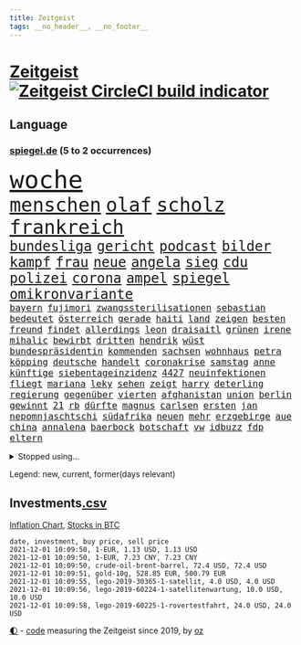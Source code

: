 ```yaml
---
title: Zeitgeist
tags: __no_header__, __no_footer__
---
```


# [Zeitgeist](https://oliz.io/zeitgeist/) [![Zeitgeist CircleCI build indicator](https://circleci.com/gh/ooz/zeitgeist.svg?style=shield)](https://circleci.com/gh/ooz/zeitgeist)

## Language

<h3><a href="https://www.spiegel.de" target="_blank">spiegel.de</a> (5 to 2 occurrences)</h3>
<p style="font-family:monospace">
<span style="font-size:32pt"><a href="news_links.html#woche" class="current">woche</a></span>
<br>
<span style="font-size:25pt"><a href="news_links.html#menschen" class="current">menschen</a></span>
<span style="font-size:25pt"><a href="news_links.html#olaf" class="current">olaf</a></span>
<span style="font-size:25pt"><a href="news_links.html#scholz" class="current">scholz</a></span>
<span style="font-size:25pt"><a href="news_links.html#frankreich" class="current">frankreich</a></span>
<br>
<span style="font-size:18pt"><a href="news_links.html#bundesliga" class="current">bundesliga</a></span>
<span style="font-size:18pt"><a href="news_links.html#gericht" class="current">gericht</a></span>
<span style="font-size:18pt"><a href="news_links.html#podcast" class="current">podcast</a></span>
<span style="font-size:18pt"><a href="news_links.html#bilder" class="current">bilder</a></span>
<span style="font-size:18pt"><a href="news_links.html#kampf" class="current">kampf</a></span>
<span style="font-size:18pt"><a href="news_links.html#frau" class="current">frau</a></span>
<span style="font-size:18pt"><a href="news_links.html#neue" class="current">neue</a></span>
<span style="font-size:18pt"><a href="news_links.html#angela" class="current">angela</a></span>
<span style="font-size:18pt"><a href="news_links.html#sieg" class="current">sieg</a></span>
<span style="font-size:18pt"><a href="news_links.html#cdu" class="current">cdu</a></span>
<span style="font-size:18pt"><a href="news_links.html#polizei" class="current">polizei</a></span>
<span style="font-size:18pt"><a href="news_links.html#corona" class="current">corona</a></span>
<span style="font-size:18pt"><a href="news_links.html#ampel" class="current">ampel</a></span>
<span style="font-size:18pt"><a href="news_links.html#spiegel" class="current">spiegel</a></span>
<span style="font-size:18pt"><a href="news_links.html#omikronvariante" class="new">omikronvariante</a></span>
<br>
<span style="font-size:12pt"><a href="news_links.html#bayern" class="current">bayern</a></span>
<span style="font-size:12pt"><a href="news_links.html#fujimori" class="new">fujimori</a></span>
<span style="font-size:12pt"><a href="news_links.html#zwangssterilisationen" class="new">zwangssterilisationen</a></span>
<span style="font-size:12pt"><a href="news_links.html#sebastian" class="current">sebastian</a></span>
<span style="font-size:12pt"><a href="news_links.html#bedeutet" class="current">bedeutet</a></span>
<span style="font-size:12pt"><a href="news_links.html#österreich" class="current">österreich</a></span>
<span style="font-size:12pt"><a href="news_links.html#gerade" class="current">gerade</a></span>
<span style="font-size:12pt"><a href="news_links.html#haiti" class="current">haiti</a></span>
<span style="font-size:12pt"><a href="news_links.html#land" class="current">land</a></span>
<span style="font-size:12pt"><a href="news_links.html#zeigen" class="current">zeigen</a></span>
<span style="font-size:12pt"><a href="news_links.html#besten" class="current">besten</a></span>
<span style="font-size:12pt"><a href="news_links.html#freund" class="current">freund</a></span>
<span style="font-size:12pt"><a href="news_links.html#findet" class="current">findet</a></span>
<span style="font-size:12pt"><a href="news_links.html#allerdings" class="current">allerdings</a></span>
<span style="font-size:12pt"><a href="news_links.html#leon" class="current">leon</a></span>
<span style="font-size:12pt"><a href="news_links.html#draisaitl" class="new">draisaitl</a></span>
<span style="font-size:12pt"><a href="news_links.html#grünen" class="current">grünen</a></span>
<span style="font-size:12pt"><a href="news_links.html#irene" class="new">irene</a></span>
<span style="font-size:12pt"><a href="news_links.html#mihalic" class="new">mihalic</a></span>
<span style="font-size:12pt"><a href="news_links.html#bewirbt" class="current">bewirbt</a></span>
<span style="font-size:12pt"><a href="news_links.html#dritten" class="current">dritten</a></span>
<span style="font-size:12pt"><a href="news_links.html#hendrik" class="current">hendrik</a></span>
<span style="font-size:12pt"><a href="news_links.html#wüst" class="current">wüst</a></span>
<span style="font-size:12pt"><a href="news_links.html#bundespräsidentin" class="new">bundespräsidentin</a></span>
<span style="font-size:12pt"><a href="news_links.html#kommenden" class="current">kommenden</a></span>
<span style="font-size:12pt"><a href="news_links.html#sachsen" class="current">sachsen</a></span>
<span style="font-size:12pt"><a href="news_links.html#wohnhaus" class="current">wohnhaus</a></span>
<span style="font-size:12pt"><a href="news_links.html#petra" class="current">petra</a></span>
<span style="font-size:12pt"><a href="news_links.html#köpping" class="new">köpping</a></span>
<span style="font-size:12pt"><a href="news_links.html#deutsche" class="current">deutsche</a></span>
<span style="font-size:12pt"><a href="news_links.html#handelt" class="current">handelt</a></span>
<span style="font-size:12pt"><a href="news_links.html#coronakrise" class="current">coronakrise</a></span>
<span style="font-size:12pt"><a href="news_links.html#samstag" class="current">samstag</a></span>
<span style="font-size:12pt"><a href="news_links.html#anne" class="current">anne</a></span>
<span style="font-size:12pt"><a href="news_links.html#künftige" class="current">künftige</a></span>
<span style="font-size:12pt"><a href="news_links.html#siebentageinzidenz" class="current">siebentageinzidenz</a></span>
<span style="font-size:12pt"><a href="news_links.html#4427" class="new">4427</a></span>
<span style="font-size:12pt"><a href="news_links.html#neuinfektionen" class="current">neuinfektionen</a></span>
<span style="font-size:12pt"><a href="news_links.html#fliegt" class="current">fliegt</a></span>
<span style="font-size:12pt"><a href="news_links.html#mariana" class="new">mariana</a></span>
<span style="font-size:12pt"><a href="news_links.html#leky" class="new">leky</a></span>
<span style="font-size:12pt"><a href="news_links.html#sehen" class="current">sehen</a></span>
<span style="font-size:12pt"><a href="news_links.html#zeigt" class="current">zeigt</a></span>
<span style="font-size:12pt"><a href="news_links.html#harry" class="current">harry</a></span>
<span style="font-size:12pt"><a href="news_links.html#deterling" class="new">deterling</a></span>
<span style="font-size:12pt"><a href="news_links.html#regierung" class="current">regierung</a></span>
<span style="font-size:12pt"><a href="news_links.html#gegenüber" class="current">gegenüber</a></span>
<span style="font-size:12pt"><a href="news_links.html#vierten" class="current">vierten</a></span>
<span style="font-size:12pt"><a href="news_links.html#afghanistan" class="current">afghanistan</a></span>
<span style="font-size:12pt"><a href="news_links.html#union" class="current">union</a></span>
<span style="font-size:12pt"><a href="news_links.html#berlin" class="current">berlin</a></span>
<span style="font-size:12pt"><a href="news_links.html#gewinnt" class="current">gewinnt</a></span>
<span style="font-size:12pt"><a href="news_links.html#21" class="current">21</a></span>
<span style="font-size:12pt"><a href="news_links.html#rb" class="current">rb</a></span>
<span style="font-size:12pt"><a href="news_links.html#dürfte" class="current">dürfte</a></span>
<span style="font-size:12pt"><a href="news_links.html#magnus" class="current">magnus</a></span>
<span style="font-size:12pt"><a href="news_links.html#carlsen" class="current">carlsen</a></span>
<span style="font-size:12pt"><a href="news_links.html#ersten" class="current">ersten</a></span>
<span style="font-size:12pt"><a href="news_links.html#jan" class="current">jan</a></span>
<span style="font-size:12pt"><a href="news_links.html#nepomnjaschtschi" class="new">nepomnjaschtschi</a></span>
<span style="font-size:12pt"><a href="news_links.html#südafrika" class="current">südafrika</a></span>
<span style="font-size:12pt"><a href="news_links.html#neuen" class="current">neuen</a></span>
<span style="font-size:12pt"><a href="news_links.html#mehr" class="current">mehr</a></span>
<span style="font-size:12pt"><a href="news_links.html#erzgebirge" class="current">erzgebirge</a></span>
<span style="font-size:12pt"><a href="news_links.html#aue" class="current">aue</a></span>
<span style="font-size:12pt"><a href="news_links.html#china" class="current">china</a></span>
<span style="font-size:12pt"><a href="news_links.html#annalena" class="current">annalena</a></span>
<span style="font-size:12pt"><a href="news_links.html#baerbock" class="current">baerbock</a></span>
<span style="font-size:12pt"><a href="news_links.html#botschaft" class="current">botschaft</a></span>
<span style="font-size:12pt"><a href="news_links.html#vw" class="current">vw</a></span>
<span style="font-size:12pt"><a href="news_links.html#idbuzz" class="new">idbuzz</a></span>
<span style="font-size:12pt"><a href="news_links.html#fdp" class="current">fdp</a></span>
<span style="font-size:12pt"><a href="news_links.html#eltern" class="current">eltern</a></span>
</p>
<details>
<summary>Stopped using...</summary>
<p class="former" style="font-size:12pt">
früh(409) 19(408) andrea(408) flugzeug(408) september(408) tatverdächtige(408) 2015(407) gefährdet(407) genannt(407) gewaltige(407) gipfel(407) mali(407) tobt(407) bereich(406) monatelang(406) rechtsextremismus(406) streiks(406) becker(405) entgegen(405) fallzahlen(405) flaschen(405) gesamte(405) geschäft(405) leer(405) schlimm(405) autor(404) gerechtigkeit(404) gesunken(404) haken(404) iranische(404) passanten(404) regisseurin(404) spdpolitikerin(404) stich(404) stürzte(404) verschiedene(404) anwohner(403) aufhebung(403) beachten(403) erfasst(403) fühlen(403) gemeinde(403) geändert(403) kämpfte(403) nigeria(403) 2016(402) altes(402) atmosphäre(402) betrugs(402) dienen(402) freut(402) h(402) julia(402) minderheit(402) moore(402) oberste(402) planeten(402) schaden(402) stoppte(402) theater(402) ultimatum(402) vergewaltigung(402) zustand(402) zuversicht(402) dringend(401) erfolgreicher(401) geboten(401) heimlich(401) kurve(401) niederlagen(401) rassistische(401) raten(401) reißt(401) stattdessen(401) stürmer(401) tschechien(401) vermögen(401) zivilisten(401) annehmen(400) eishockey(400) erschütterte(400) gehe(400) locken(400) meuthen(400) prüfen(400) tiefe(400) versprach(400) vertrauen(400) väter(400) 48(399) abgeordnete(399) bundestags(399) dachte(399) eher(399) grundlage(399) humanitäre(399) rekordmeister(399) entlassung(398) feuerwehrleute(398) hund(398) infizieren(398) infolge(398) john(398) lüge(398) rafael(398) scheidende(398) street(398) vergangene(398) verteidigung(398) wirtschaftlichen(398) yorks(398) 6(397) 96(397) armut(397) charlie(397) coronahilfen(397) dietmar(397) folgte(397) homosexualität(397) kanzlerkandidat(397) lügen(397) preisen(397) ronald(397) verbreitung(397) vorher(397) wies(397) 10(396) ausstieg(396) autofahrerin(396) bestimmten(396) bull(396) geglückt(396) klimaschützer(396) meister(396) verärgert(396) wähler(396) überlebte(396) aktuell(395) aufklären(395) botschaften(395) büros(395) design(395) ertragen(395) kontrollieren(395) update(395) ursachen(395) verabreicht(395) bestes(394) bruder(394) brutal(394) coronaerkrankung(394) franzosen(394) großaufgebot(394) historischen(394) siege(394) spott(394) sven(394) verbände(394) weltwirtschaft(394) 32jährige(393) autoindustrie(393) monatelangen(393) ordnet(393) springt(393) umstrittenes(393) demokratischen(392) gebraucht(392) gewässern(392) juni(392) milde(392) mitglieder(392) ursprung(392) verbindung(392) amnesty(391) ausgeliefert(391) bürgermeisterin(391) distanz(391) gestürzt(391) juristisch(391) problemen(391) reaktion(391) wirtschaftliche(391) achten(390) erwarten(390) r(390) scharfe(390) emissionen(389) finanzieren(389) metropolen(389) volksrepublik(389) zurückhaltend(389) 94(388) antisemitismus(388) beschränkungen(388) bestehen(388) erfindung(388) potsdam(388) tiefen(388) übernahme(388) auftrag(387) unwetter(387) vorgaben(387) filme(386) fortgesetzt(386) konkrete(386) lieferten(386) schriftsteller(386) spiegelumfrage(386) stärksten(386) wende(386) del(385) extremen(385) gestritten(385) herzen(385) schwerem(385) 4(384) 55(384) attacken(384) garten(384) kommentare(384) schöne(384) verwandelt(384) warm(384) zivilen(384) überlassen(384) bewertung(383) jennifer(383) kanzlerschaft(383) eingreifen(382) offenbart(382) schonen(382) schäuble(382) zukünftig(382) anzeichen(381) düstere(381) eilantrag(381) euaustritt(381) katholische(381) prompt(381) rollt(381) diversität(380) echten(380) erkranken(380) vorn(380) aufgaben(379) gelingen(379) todesopfer(379) vorteile(379) 40000(378) hafen(378) dfbpokal(377) ostsee(377) trauert(377) abkehr(376) erinnerung(376) heutigen(376) istanbul(376) sitzung(376) unterschrieben(376) frisch(375) wrack(375) wütende(375) jeff(374) ältere(374) betreibt(373) real(373) freiwillig(372) labor(372) sizilien(372) vereidigt(372) klasse(371) moschee(371) museum(371) karten(370) bartsch(369) vertagt(368) zeigten(368) zugenommen(368) erstattet(367) hype(367) laschets(367) koalitionspartner(366) kylian(366) andrew(365) munition(365) sicherheitsgesetz(365) 36(364) fußballweltmeister(363) lockerungen(363) erfolgreichen(362) erforscht(362) hinterlässt(362) athletinnen(361) enthüllungen(361) abiy(360) staus(360) bezos(358) diesjährigen(358) susanne(357) präsidentschaft(356) baldige(354) inseln(353) gegenmaßnahmen(352) prägte(352) überfordert(352) ussängerin(351) anderswo(350) engen(350) entbrannt(350) vorsichtig(350) coronaimpfstoffs(349) heizen(349) sicherheitsvorkehrungen(348) zentimeter(348) plattform(347) spacex(345) beherrschen(344) rakete(344) farbe(340) olympiasiegerin(340) vereins(340) durchsuchen(338) berühmtesten(336) entführt(336) flog(336) coronalockerungen(335) hinterbliebene(335) höchstens(335) möglichkeit(335) erben(333) handgranate(332) brutalen(329) flogen(328) abhilfe(326) formen(326) matt(326) ehrt(324) lücken(320) sms(320) saale(319) trocken(316) dankt(313) großvater(313) serviert(309) nachrichtenagentur(306) außergewöhnlich(303) höheres(299) währung(299) eigentliche(296) franken(296) zwingend(294) zusätzlichen(289) entsprechenden(287) andy(286) schiebt(286) nationalpark(280) gewisse(279) karriereende(279) anfeindungen(277) entzogen(275) kandidiert(275) vulkan(273) militärputsch(271) austausch(269) unverletzt(262) containerschiff(261) hochrechnungen(261) spdkanzlerkandidat(261) protestaktion(259) kaffee(256) relevant(255) tvstar(253) einrichtung(247) doppelte(243) holten(243) südwesten(243) adams(242) gekippt(241) angefeindet(239) beschreiben(239) zusammengebrochen(239) strebt(238) freizugeben(237) marihuana(237) drohschreiben(236) elfjährigen(236) vonovia(236) ärmsten(236) nagelsmann(234) übersehen(233) mitgliedern(230) durchschnitt(229) dingen(227) pressefreiheit(227) angebote(226) kürzester(225) halbinsel(224) sophia(224) angeschlagen(222) belegschaft(220) joseph(219) beleidigte(217) regionale(216) nordmazedonien(214) tierpark(213) neuerdings(212) gewalttat(210) weltgrößten(210) mindeststeuer(209) erdoğans(208) pcrtests(208) interessen(206) idol(203) fasst(202) mbappé(200) gauland(199) extremisten(198) millionensumme(196) marc(195) institute(194) notwendigen(194) geschleudert(193) auseinandersetzen(192) nördlich(192) lediglich(190) oldenburg(190) handys(189) zugesagt(189) auszeichnung(188) oslo(187) verzweifelte(186) produkt(184) spdchef(184) schönheit(181) gestohlene(180) potsdamer(180) benötigt(179) krieges(179) trier(179) ausgelassen(177) absolute(176) betreiberfirma(176) israelischer(176) folgten(175) elternteil(174) kerosin(174) sahen(174) birgt(172) fußballklub(172) 21jährige(171) exnationalspieler(171) meilenstein(171) luisa(170) vertrieben(170) hackergruppe(169) serienmörder(169) agnes(168) antisemitische(168) heizöl(168) maier(168) tarifkonflikt(168) älterer(168) bremste(167) tendenzen(167) forscherin(164) kurzstreckenflüge(164) lehnte(164) stärkere(164) court(163) kohlekraftwerke(163) supreme(163) agüero(162) bereichern(162) gepostet(162) plakat(162) atomprogramm(161) begnügen(161) riesiger(161) ausgestellt(159) bauernhof(159) geflüchteter(159) verwandeln(159) tarife(158) wall(158) entstand(157) jacht(157) verbrecher(157) verspätungen(157) flohen(156) berge(155) umfassende(155) 1998(154) analysieren(154) belgischen(152) bürgern(150) deltavariante(149) tribüne(149) parkplatz(148) aufzunehmen(147) schalten(147) vwchef(147) adac(146) dienste(146) geheimer(146) ohrfeige(146) spaziergänger(145) gerichtet(144) korsika(143) lucas(143) 350000(142) coronaausbrüchen(142) fern(142) überraschungsteam(142) homophober(141) pendler(141) sowjetunion(141) airport(140) geschichtepodcast(140) lloyd(140) ranking(140) wale(140) kreative(139) kündigten(139) schwache(139) truppe(139) zusammengestoßen(139) ruiniert(138) andauernde(137) machtwechsel(136) beeindruckende(135) eingriff(135) getrieben(135) glaube(135) kannibale(135) geliebt(134) kalte(134) ahmed(133) friedensnobelpreisträger(133) lkwunfall(133) siebte(133) trotzt(133) 500000(132) journal(132) white(132) denis(131) erwähnt(131) 24jährige(130) ausgerückt(130) enttäuschte(130) haie(129) russen(129) schwulen(129) jeweiligen(128) thomalla(128) 60000(127) festgehalten(127) floh(127) kontinuierlich(127) tragisches(127) volksfest(126) aufsichtsratschef(125) podolski(124) verbesserungen(124) 1997(123) danyal(123) legten(123) ansteckenden(122) 108(121) bezweifelt(121) küssen(121) rar(121) warte(120) bliebe(119) dfbpokals(119) süßes(119) umzug(119) verrückt(119) wandte(119) amsterdamer(118) überfüllte(118) knie(117) leblos(117) vollständige(117) vorfreude(117) tibet(116) identitätspolitik(114) operiert(114) aushalten(113) catania(113) deutschpolnischen(113) g20staaten(113) piraten(113) flutopfer(111) funktionär(111) hamburgs(111) vergewaltigungen(111) amazongründer(110) tennisturnier(110) lesung(109) appellieren(108) belastend(108) colorado(108) erbittert(108) islamische(108) timing(108) wahlniederlage(108) nationalparks(107) nähert(107) begründen(106) drohten(106) dächern(106) holocaustüberlebende(106) notfall(106) pegasus(106) verringerter(106) dienstagmorgen(105) stadions(105) versorgungsengpässe(105) gremium(104) götze(104) hotelmitarbeiter(104) unsichtbar(104) wiegt(104) baseball(103) deutschpolnische(103) sportlerin(103) zerschlagen(103) nrwministerpräsident(102) statements(102) candy(101) laxe(101) türkischer(101) vertreibung(101) dörfer(100) erkenntnissen(100) besitzen(99) drohender(99) eilig(99) afdchef(98) bewahrt(98) brodelt(98) frauenleiche(98) messerstecher(98) norddeutschland(98) revier(98) bandenkriminalität(97) bibliothek(97) ersetzt(97) popkultur(96) vergleichen(96) abwesenheit(95) konzerns(95) websites(95) weinflaschen(95) ausmaße(94) jenseits(94) publik(94) bahnübergang(93) liebeserklärung(93) polizeigewahrsam(93) siebzigerjahren(93) streitthemen(93) visionen(93) athletin(92) heinz(92) 1992(91) abbauen(91) drittimpfungen(91) marschierten(91) militärführung(91) aufträge(90) beachvolleyballerin(90) dürren(90) geeignet(90) portrait(90) verkehrsministerium(90) anhaltenden(89) spreche(89) angetreten(88) annika(88) emilio(88) gerissen(88) herauskommen(88) kajak(88) parlaments(88) pferden(88) schleu(88) schwul(88) verließen(88) 15jährigen(87) conte(87) group(87) mieterhaushalt(87) erwischte(86) reinhardt(86) schmecken(86) schmilzt(86) unglücks(86) westküste(86) zwielicht(86) aufsichtsrat(85) care(85) ereignete(85) krause(85) pcrtest(85) umweltminister(85) +(84) 1999(84) chappatte(84) container(84) einheimischen(84) flutkatastrophen(84) herkunftsland(84) ibiza(84) spritpreis(84) standorte(84) trainerin(84) autobahnparkplatz(83) carli(83) einschlug(83) koranschule(83) uniform(83) uwe(83) absturzstelle(82) britin(82) hm(82) zurückgeben(82) zäh(82) fische(81) fluggäste(81) gewidmet(81) gewählte(81) hubschrauberabsturz(81) jae(81) nationalkonservative(81) ergeht(80) flip(80) händen(80) konfisziert(80) usermittler(80) zombie(80) anhängern(79) multipler(79) sklerose(79) tauben(79) bananen(78) king(78) meeresschutzgebiet(78) rückgabe(78) samsungerbe(78) schutzzone(78) schönheitsidealen(78) städtchen(78) yassin(78) yong(78) dargestellt(77) eingeschätzt(77) einmarsch(77) guinea(77) immobilienkonzerns(77) tarifvertrag(77) afroamerikaner(76) bedrohten(76) drach(76) logistik(76) neugeborenen(76) reemtsmaentführer(76) schleudern(76) bundestagspräsidium(75) orlando(75) senator(75) 1956(74) hassnachrichten(74) häfen(74) talibanherrschaft(74) vermeidbare(74) warmlaufen(74) wirtschaftskrise(74) award(73) bedürftige(73) geldentwertung(73) großartig(73) inneren(73) kohls(73) krankenwagen(73) regisseurs(73) social(73) talibanführer(73) attraktiv(72) ernten(72) generellen(72) kos(72) musikerin(72) thuram(72) ärztevertreter(72) 51jähriger(71) abgefragt(71) losgegangen(71) saisonspiel(71) 90000(70) bildungsnewsletter(70) hingewiesen(70) spiegelbildungsnewsletter(70) thrillern(70) auffrischimpfungen(69) sexismusvorwürfen(69) sitzordnung(69) cash(68) ligue(68) uneinig(68) amokfahrt(67) diebe(67) linkenpolitikerin(67) nachlass(67) natürlichen(67) neuartige(67) traut(67) anzukommen(66) hindern(66) nicholas(66) saleh(66) samsungs(66) stalin(66) verschwörungstheoretiker(66) verwechselt(66) brix(65) christ(65) industrienationen(65) janneke(65) lose(65) raketenangriff(65) umgekippt(65) zweitgrößte(65) cduführung(64) nachzugeben(64) revolutionierte(64) streitkräften(64) vertritt(64) anrufen(63) beerbt(63) liebling(63) petković(63) pflanze(63) gastarbeiter(62) poltert(62) entlasten(61) körpergröße(61) angeführt(60) dgb(60) erleichterung(60) oberster(60) rechnerisch(60) antwortete(59) bürgerkriegs(59) irritiert(59) linienbusse(59) teilzunehmen(59) basis(58) einkommensteuer(58) einwanderungspolitik(58) feststellen(58) samar(58) sima(58) spiegelredakteurin(58) teamkollege(58) wachsende(58) blaulicht(57) gelte(57) trecker(57) verlage(57) walross(57) widersprüchlich(57) anwendung(56) offensiv(56) symbiose(56) überfallen(56) geschützten(55) piaggio(55) staatsbürgerin(55) staatspräsident(55) coronaausbrüche(54) erderhitzung(54) villeneuve(54) absicht(53) beschrieb(53) fünftel(53) gefehlt(53) gescheiterte(53) historisches(53) krieger(53) mehrwertsteuer(53) weitergereicht(53) wiegelt(53) gehirn(52) gestorbener(52) potenziellen(52) renten(52) zerrissen(52) abgaben(51) bezüge(51) blättern(51) dschihadisten(51) großmutter(51) rentnerinnen(51) umsatteln(51) weiblicher(51) 316(50) cringe(50) direktmandat(50) lagos(50) neunzigern(50) telefonnummer(50) angeschlagenen(49) chruschtschow(49) gewerkschaftsbundes(49) giuffre(49) hidalgo(49) militärgeheimdienst(49) pflegekraft(49) stalins(49) verkehrsmittel(49) vermögender(49) versammlung(49) brexitvertrag(48) durchbrechen(48) grote(48) innensenator(48) kanarischen(48) nordirlandprotokoll(48) pimmel(48) bildet(47) gehweg(47) gravierende(47) klum(47) zwangsgeld(47) überreicht(47) 876(46) ausgetauscht(46) azubischerze(46) kutter(46) methanpakt(46) obst(46) spiegelinterview(46) stritt(46) 4200(45) bedürfnisse(45) brady(45) briefen(45) gier(45) hobby(45) neunzigerjahre(45) südkoreas(45) untätigkeit(45) eindringlich(44) europaparlament(44) heidi(44) radikalen(44) redet(44) ubootabkommen(44) verirrt(44) archiv(43) australiens(43) cumbre(43) kommissionschefin(43) topökonom(43) vieja(43) vulkanausbruch(43) vulkanausbrüche(42) vulkane(42) w(42) zugesehen(42) accounts(41) einhaltung(41) fußballers(41) handlungsdruck(41) intellektuellen(41) lava(41) lille(41) meme(41) orientierung(41) osc(41) tagebau(41) beine(40) expolizist(40) geplatzten(40) kanareninsel(40) diskussionsbedarf(39) edwards(39) fußballverband(39) gegensätze(39) gründers(39) limburg(39) traditionsklub(39) berlinbrandenburg(38) beschwerlich(38) rathaus(38) urenkel(38) verschüttet(38) wayne(38) bedrohte(37) co₂preises(37) erregte(37) hannah(37) abgeordnetenhaus(36) bergbau(36) bettina(36) brisanten(36) ecstasy(36) garzweiler(36) kohleabbau(36) rheinischen(36) videotest(36) agenda(35) klägerin(35) sonntagmorgen(35) yahoo(35) belange(34) durchschnittlich(34) einsparen(34) evangelische(34) hausdurchsuchung(34) kohlestrom(34) mad(34) züchtet(34) 53jährigen(33) furchner(33) gange(33) halbes(33) irmgard(33) koeman(33) kzsekretärin(33) liest(33) 007(32) glassplitter(32) neuaufstellung(32) straftäter(32) these(32) usgeheimdienst(32) gaskonzern(31) prominenteste(31) stier(31) studiert(31) außenpolitiker(30) fortschrittlich(30) mächtiger(30) reisender(30) vermögensteuer(30) werneke(30) überragender(30) coronaeinbruch(29) fußballspiel(29) gazpromkonzern(29) herauskam(29) jährlich(29) korruptionsstaatsanwaltschaft(29) kriegsschiff(29) wirtschafts(29) wksta(29) ampelsondierungen(28) cumexgeschäften(28) fraktionsstärke(28) iranisches(28) rechtsstaatsverstößen(28) signale(28) argumenten(27) dave(27) göteborg(27) roms(27) shanghai(27) umfasst(27) wenigstens(27) zutrauen(27) datenleak(26) europacup(26) gerald(26) itzehoe(26) leak(26) mützenich(26) nullcovidstrategie(26) unterstützten(26) 46jähriger(25) absenken(25) beethoven(25) comingout(25) missbrauchsskandal(25) sozialdemokrat(25) zurückgezogen(25) zähem(25) alarmierte(24) gap(24) korruptionsaffäre(24) leder(24) nobelpreiskomitee(24) stephanie(24) absorbieren(23) abstriche(23) cancel(23) culture(23) einzigen(23) gefährt(23) gil(23) joker(23) minder(23) ofarim(23) sportlicher(23) ware(23) ausweiten(22) ema(22) fiona(22) laschetnachfolge(22) volksverhetzung(22) 85jährige(21) comedian(21) gaslieferungen(21) hochland(21) polexit(21) politisches(21) spielzeug(21) bundesvorstand(20) geheimdienste(20) kulturen(20) landesregierungen(20) miesbach(20) rechnungsprüfer(20) spielerinnen(20) staatskosten(20) zusammenstöße(20) 15gradziel(19) gerhart(19) ingwen(18) peinliches(18) republikanischen(18) schiene(18) schiitische(18) series(18) tsai(18) verkleideter(18) wahldebakel(18) wahlpannen(18) hinterbliebenen(17) reizgas(17) ureinwohner(17) ampelverhandler(16) co₂abgabe(16) g20(16) massenschlägerei(16) todeszahlen(16) verprügelt(16) akzeptanz(15) groteske(15) hündin(15) leinwand(15) lokaler(15) toxisch(15) wohnheim(15) zollt(15) 151(14) 8(14) blutproben(14) brei(14) bundesligapartie(14) dnaanalyse(14) ewiges(14) handballbundesliga(14) hernández(14) lgbtqaktivisten(14) magic(14) santa(14) amess(13) einhalt(13) erna(13) meeresspiegels(13) mexikostadt(13) treibende(13) verbrenner(13) verfärbte(13) verschluss(13) vorfällen(13) ausgewählte(12) best(12) geschassten(12) netflixshow(12) playstation(12) weichen(12) abzocken(11) ampelbündnis(11) bidenregierung(11) erwägung(11) gendern(11) simuliert(11)
</p>
</details>
<p>Legend: <span class="new">new</span>, <span class="current">current</span>, <span class="former">former(days relevant)</span></p>

## Investments[.csv](investments.csv)

[Inflation Chart](https://inflationchart.com),
[Stocks in BTC](https://stonksinbtc.xyz/)

```
date, investment, buy price, sell price
2021-12-01 10:09:50, 1-EUR, 1.13 USD, 1.13 USD
2021-12-01 10:09:50, 1-EUR, 7.23 CNY, 7.23 CNY
2021-12-01 10:09:50, crude-oil-brent-barrel, 72.4 USD, 72.4 USD
2021-12-01 10:09:51, gold-10g, 528.85 EUR, 500.79 EUR
2021-12-01 10:09:55, lego-2019-30365-1-satellit, 4.0 USD, 4.0 USD
2021-12-01 10:09:56, lego-2019-60224-1-satellitenwartung, 10.0 USD, 10.0 USD
2021-12-01 10:09:58, lego-2019-60225-1-rovertestfahrt, 24.0 USD, 24.0 USD
```

<footer>
<a href="javascript:toggleTheme()" class="nav">🌓</a>
- <a href="https://github.com/ooz/zeitgeist">code</a> measuring the Zeitgeist since 2019, by <a href="https://oliz.io">oz</a>
</footer>
